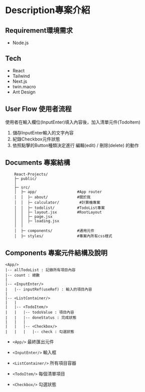 
# Description專案介紹

## Requirement環境需求
- Node.js

## Tech
- React
- Tailwind
- Next.js
- twin.macro
- Ant Design

## User Flow 使用者流程
使用者在輸入欄位(InputEnter)填入內容後，加入清單元件(TodoItem)
1. 儲存InputEnter輸入的文字內容
2. 紀錄Checkbox元件狀態
3. 依照點擊的Button種類決定進行 編輯(edit) / 刪除(delete) 的動作

## Documents 專案結構

        React-Projects/
        ├─ public/
        │  
        ├─ src/
        │  ├─ app/                  #App router
        │  │  ├─ about/             #關於我
        │  │  ├─ calculator/         #計算機專案
        │  │  ├─ todolist/          #TodoList專案
        │  │  ├─ layout.jsx         #RootLayout
        │  │  ├─ page.jsx           
        │  │  ├─ loading.jsx           
        │  │
        │  ├─ components/           #通用元件
        │  ├─ styles/               #專案內所有css樣式

## Components 專案元件結構及說明
    <App/>
    |-- allTodoList : 記錄所有項目內容
    |-- count : 總數
    |
    |-- <InputEnter/>  
    |   |-- inputRef(useRef) : 輸入的項目內容
    |
    |-- <ListContainer/>
    |   | 
    |   |-- <TodoItem/>
    |   |   |-- todoValue : 項目內容
    |   |   |-- doneStatus : 完成狀態
    |   |   |
    |   |   |-- <Checkbox/>
    |   |   |   |-- check : 勾選狀態

- `<App/>` 最終匯出元件

- `<InputEnter/>` 輸入框

- `<ListContainer/>` 所有項目容器

- `<TodoItem/>` 每個清單項目

- `<Checkbox/>` 勾選狀態




